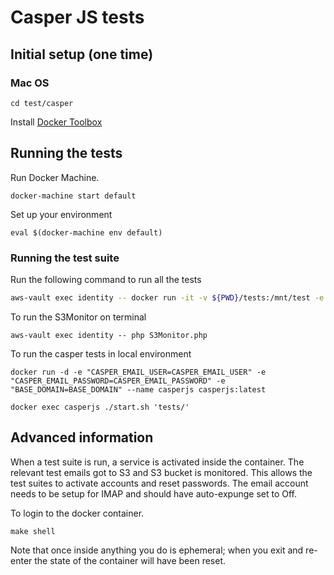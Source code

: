 # Casper JS tests

## Initial setup (one time)

### Mac OS

    cd test/casper

Install [Docker Toolbox](https://www.docker.com/products/docker-toolbox)

## Running the tests

Run Docker Machine.

    docker-machine start default

Set up your environment

    eval $(docker-machine env default)

### Running the test suite

Run the following command to run all the tests

```bash
aws-vault exec identity -- docker run -it -v ${PWD}/tests:/mnt/test -e AWS_ACCESS_KEY_ID -e AWS_SECRET_ACCESS_KEY -e AWS_SESSION_TOKEN -e "BASE_DOMAIN=<PUBLIC_FRONT_URL>" --net=host --rm casperjs:latest ./start.sh 'tests/'
```

To run the S3Monitor on terminal

    aws-vault exec identity -- php S3Monitor.php

To run the casper tests in local environment

    docker run -d -e "CASPER_EMAIL_USER=CASPER_EMAIL_USER" -e "CASPER_EMAIL_PASSWORD=CASPER_EMAIL_PASSWORD" -e "BASE_DOMAIN=BASE_DOMAIN" --name casperjs casperjs:latest

    docker exec casperjs ./start.sh 'tests/'


## Advanced information

When a test suite is run, a service is activated inside the container. The relevant test emails got to S3 and S3 bucket is monitored. This allows the test
suites to activate accounts and reset passwords. The email account needs to be setup for IMAP and should have auto-expunge set to Off.

To login to the docker container.

    make shell

Note that once inside anything you do is ephemeral; when you exit and re-enter the state of the container will have been reset.